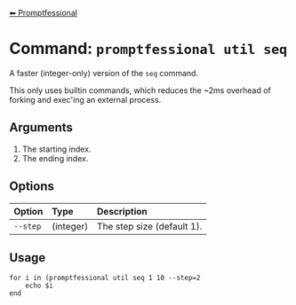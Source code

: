 [⬅ Promptfessional](../README.md#documentation)

# Command: `promptfessional util seq`

A faster (integer-only) version of the `seq` command.

This only uses builtin commands, which reduces the ~2ms overhead of forking and exec'ing an external process.

## Arguments

1. The starting index.
2. The ending index.

## Options

|Option|Type|Description|
|:--|:--|:--|
|`--step`|(integer)|The step size (default 1).|

## Usage

```fish
for i in (promptfessional util seq 1 10 --step=2
    echo $i
end
```
